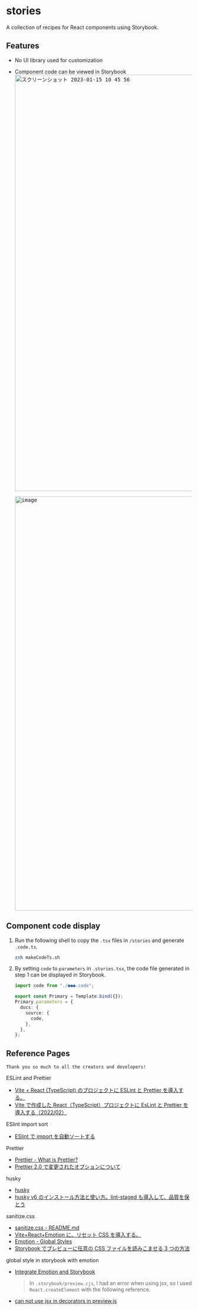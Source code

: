 # stories

A collection of recipes for React components using Storybook.

## Features

- No UI library used for customization
- Component code can be viewed in Storybook
  <kbd><img width="1126" alt="スクリーンショット 2023-01-15 10 45 56" src="https://user-images.githubusercontent.com/58542313/212509595-b82af5df-d48b-4103-a74e-49f309e99fa4.png"></kbd>

  <kbd><img width="1120" alt="image" src="https://user-images.githubusercontent.com/58542313/212509943-0227c5b9-eef4-4f73-ada6-56da6ac526f0.png"></kbd>

## Component code display

1. Run the following shell to copy the `.tsx` files in `/stories` and generate `.code.ts`.
   ```zsh
   zsh makeCodeTs.sh
   ```
2. By setting `code` to `parameters` in `.stories.tsx`, the code file generated in step 1 can be displayed in Storybook.

   ```ts
   import code from "./●●●.code";

   export const Primary = Template.bind({});
   Primary.parameters = {
     docs: {
       source: {
         code,
       },
     },
   };
   ```

## Reference Pages

`Thank you so much to all the creators and developers!`

ESLint and Prettier

- [Vite + React (TypeScript) のプロジェクトに ESLint と Prettier を導入する。](https://chaika.hatenablog.com/entry/2022/05/15/150000)
- [Vite で作成した React（TypeScript）プロジェクトに EsLint と Prettier を導入する（2022/02）](https://zenn.dev/longbridge/articles/ae3aa36cf17d73)

ESlint import sort

- [ESlint で import を自動ソートする](https://zenn.dev/riemonyamada/articles/02e8c172e1eeb1)

Prettier

- [Prettier - What is Prettier?](https://prettier.io/docs/en/index.html)
- [Prettier 2.0 で変更されたオプションについて](https://meetup-jp.toast.com/3602)

husky

- [husky](https://typicode.github.io/husky/#/)
- [husky v6 のインストール方法と使い方。lint-staged も導入して、品質を保とう](https://fwywd.com/tech/husky-setup)

sanitize.css

- [sanitize.css - README.md](https://github.com/csstools/sanitize.css#readme)
- [Vite+React+Emotion に、リセット CSS を導入する。](https://zenn.dev/longbridge/articles/e2150329bad160)
- [Emotion - Global Styles](https://emotion.sh/docs/globals)
- [Storybook でプレビューに任意の CSS ファイルを読みこませる 3 つの方法](https://qiita.com/judah/items/ee735a899bf3782d7222)

global style in storybook with emotion

- [Integrate Emotion and Storybook](https://storybook.js.org/recipes/@emotion/styled)
  > In `.storybook/preview.cjs`, I had an error when using jsx, so I used `React.createElement` with the following reference.
- [can not use jsx in decorators in preview.js](https://github.com/storybookjs/storybook/issues/14742)
